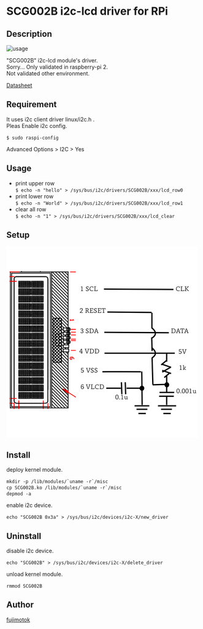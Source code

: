 SCG002B i2c-lcd driver for RPi
====
## Description
![usage](https://github.com/fujimotok/SCG002B/blob/img/img/usage.png)

"SCG002B" i2c-lcd module's driver.  
Sorry... Only validated in raspberry-pi 2.  
Not validated other environment.  

[Datasheet](http://doc.switch-science.com/datasheets/SCG002BUTB.pdf)

## Requirement
It uses i2c client driver linux/i2c.h .  
Pleas Enable i2c config.  
```shell-session: 
$ sudo raspi-config
```
Advanced Options > I2C > Yes  

## Usage
- print upper row  
`$ echo -n "hello" > /sys/bus/i2c/drivers/SCG002B/xxx/lcd_row0`
- print lower row  
`$ echo -n "World" > /sys/bus/i2c/drivers/SCG002B/xxx/lcd_row1`
- clear all row  
`$ echo -n "1" > /sys/bus/i2c/drivers/SCG002B/xxx/lcd_clear`

## Setup
![circuit](https://github.com/fujimotok/SCG002B/blob/img/img/circuit.png)

## Install
deploy kernel module.
```shell-session: 
mkdir -p /lib/modules/`uname -r`/misc
cp SCG002B.ko /lib/modules/`uname -r`/misc
depmod -a
```
enable i2c device.
```shell-session: 
echo "SCG002B 0x3a" > /sys/bus/i2c/devices/i2c-X/new_driver
```
## Uninstall
disable i2c device.  
```shell-session: 
echo "SCG002B" > /sys/bus/i2c/devices/i2c-X/delete_driver
```
unload kernel module.  
```shell-session: 
rmmod SCG002B
```

## Author
[fujimotok](https://github.com/fujimotok)
